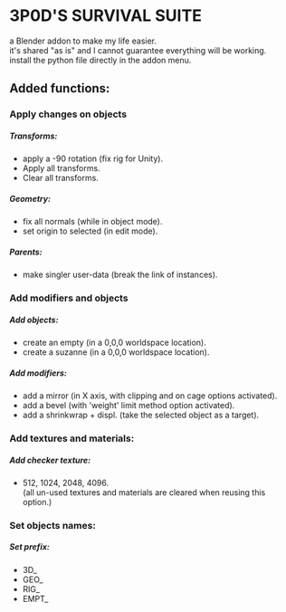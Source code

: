 # 3P0D'S SURVIVAL SUITE
a Blender addon to make my life easier.  
it's shared "as is" and I cannot guarantee everything will be working.  
install the python file directly in the addon menu.

## Added functions:

### Apply changes on objects
##### Transforms:
- apply a -90 rotation (fix rig for Unity).
- Apply all transforms.
- Clear all transforms.
##### Geometry: 
- fix all normals (while in object mode).
- set origin to selected (in edit mode).
##### Parents: 
- make singler user-data (break the link of instances).

### Add modifiers and objects
##### Add objects:
- create an empty (in a 0,0,0 worldspace location).
- create a suzanne (in a 0,0,0 worldspace location).
##### Add modifiers: 
- add a mirror (in X axis, with clipping and on cage options activated).
- add a bevel (with 'weight' limit method option activated).
- add a shrinkwrap + displ. (take the selected object as a target).

### Add textures and materials:
##### Add checker texture:
- 512, 1024, 2048, 4096.  
(all un-used textures and materials are cleared when reusing this option.)

### Set objects names:
##### Set prefix:
- 3D_  
- GEO_  
- RIG_  
- EMPT_  
